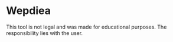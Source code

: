 # Wepdiea
This tool is not legal and was made for educational purposes. The responsibility lies with the user.
